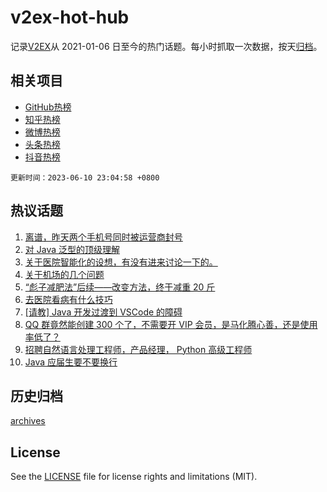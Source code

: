 # v2ex-hot-hub

 记录[V2EX](https://www.v2ex.com/)从 2021-01-06 日至今的热门话题。每小时抓取一次数据，按天[归档](archives)。
 
 ## 相关项目

- [GitHub热榜](https://github.com/snaildev/github-hot-hub)
- [知乎热榜](https://github.com/snaildev/zhihu-hot-hub)
- [微博热榜](https://github.com/snaildev/weibo-hot-hub)
- [头条热榜](https://github.com/snaildev/toutiao-hot-hub)
- [抖音热榜](https://github.com/snaildev/douyin-hot-hub)


 `更新时间：2023-06-10 23:04:58 +0800`

## 热议话题

1. [离谱，昨天两个手机号同时被运营商封号](https://www.v2ex.com/t/947499)
1. [对 Java 泛型的顶级理解](https://www.v2ex.com/t/947486)
1. [关于医院智能化的设想，有没有进来讨论一下的。](https://www.v2ex.com/t/947498)
1. [关于机场的几个问题](https://www.v2ex.com/t/947477)
1. [“彪子减肥法”后续——改变方法，终于减重 20 斤](https://www.v2ex.com/t/947474)
1. [去医院看病有什么技巧](https://www.v2ex.com/t/947509)
1. [[请教] Java 开发过渡到 VSCode 的障碍](https://www.v2ex.com/t/947532)
1. [QQ 群竟然能创建 300 个了，不需要开 VIP 会员，是马化腾心善，还是使用率低了？](https://www.v2ex.com/t/947469)
1. [招聘自然语言处理工程师，产品经理， Python 高级工程师](https://www.v2ex.com/t/947478)
1. [Java 应届生要不要换行](https://www.v2ex.com/t/947515)

## 历史归档

[archives](archives)

## License

See the [LICENSE](LICENSE) file for license rights and limitations (MIT).
